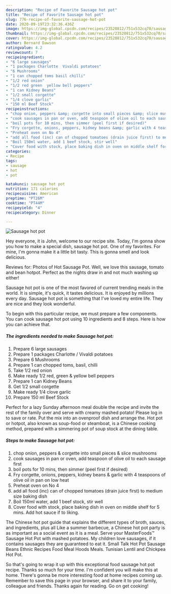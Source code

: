 ```yaml
---
description: "Recipe of Favorite Sausage hot pot"
title: "Recipe of Favorite Sausage hot pot"
slug: 776-recipe-of-favorite-sausage-hot-pot
date: 2020-09-19T23:32:36.436Z
image: https://img-global.cpcdn.com/recipes/23520812/751x532cq70/sausage-hot-pot-recipe-main-photo.jpg
thumbnail: https://img-global.cpcdn.com/recipes/23520812/751x532cq70/sausage-hot-pot-recipe-main-photo.jpg
cover: https://img-global.cpcdn.com/recipes/23520812/751x532cq70/sausage-hot-pot-recipe-main-photo.jpg
author: Bernard Dawson
ratingvalue: 4.2
reviewcount: 7
recipeingredient:
- "6 large sausages"
- "1 packages Charlotte  Vivaldi potatoes"
- "6 Mushrooms"
- "1 can chopped toms basil chilli"
- "1/2 red onion"
- "1/2 red green  yellow bell peppers"
- "1 can Kidney Beans"
- "1/2 small corgette"
- "1/4 clove garlic"
- "150 ml Beef Stock"
recipeinstructions:
- "chop onion, peppers &amp; corgette into small pieces &amp; slice mushrooms"
- "cook sausages in pan or oven, add teaspoon of olive oil to each sausage first"
- "boil pots for 10 mins, then simmer (peel first if desired)"
- "Fry corgette, onions, peppers, kidney beans &amp; garlic with 4 teaspoons of olive oil in pan on low heat"
- "Preheat oven on No 4"
- "add all food (inc) can of chopped tomatoes (drain juice first) to medium size baking dish"
- "Boil 150ml water, add 1 beef stock, stir well"
- "Cover food with stock, place baking dish in oven on middle shelf for 5 mins. Add hot sauce if to liking."
categories:
- Recipe
tags:
- sausage
- hot
- pot

katakunci: sausage hot pot 
nutrition: 171 calories
recipecuisine: American
preptime: "PT26M"
cooktime: "PT44M"
recipeyield: "4"
recipecategory: Dinner

---
```



![Sausage hot pot](https://img-global.cpcdn.com/recipes/23520812/751x532cq70/sausage-hot-pot-recipe-main-photo.jpg)

Hey everyone, it is John, welcome to our recipe site. Today, I'm gonna show you how to make a special dish, sausage hot pot. One of my favorites. For mine, I'm gonna make it a little bit tasty. This is gonna smell and look delicious.

Reviews for: Photos of Hot Sausage Pot. Well, we love this sausage, tomato and bean hotpot. Perfect as the nights draw in and not much washing up either!

Sausage hot pot is one of the most favored of current trending meals in the world. It is simple, it's quick, it tastes delicious. It is enjoyed by millions every day. Sausage hot pot is something that I've loved my entire life. They are nice and they look wonderful.


To begin with this particular recipe, we must prepare a few components. You can cook sausage hot pot using 10 ingredients and 8 steps. Here is how you can achieve that.

<!--inarticleads1-->

##### The ingredients needed to make Sausage hot pot:

1. Prepare 6 large sausages
1. Prepare 1 packages Charlotte / Vivaldi potatoes
1. Prepare 6 Mushrooms
1. Prepare 1 can chopped toms, basil, chilli
1. Take 1/2 red onion
1. Make ready 1/2 red, green &amp; yellow bell peppers
1. Prepare 1 can Kidney Beans
1. Get 1/2 small corgette
1. Make ready 1/4 clove garlic
1. Prepare 150 ml Beef Stock


Perfect for a lazy Sunday afternoon meal double the recipe and invite the rest of the family over and serve with creamy mashed potato! Please log in to save or rate. Put the mix into an ovenproof dish and arrange the. Hot pot or hotpot, also known as soup-food or steamboat, is a Chinese cooking method, prepared with a simmering pot of soup stock at the dining table. 

<!--inarticleads2-->

##### Steps to make Sausage hot pot:

1. chop onion, peppers &amp; corgette into small pieces &amp; slice mushrooms
1. cook sausages in pan or oven, add teaspoon of olive oil to each sausage first
1. boil pots for 10 mins, then simmer (peel first if desired)
1. Fry corgette, onions, peppers, kidney beans &amp; garlic with 4 teaspoons of olive oil in pan on low heat
1. Preheat oven on No 4
1. add all food (inc) can of chopped tomatoes (drain juice first) to medium size baking dish
1. Boil 150ml water, add 1 beef stock, stir well
1. Cover food with stock, place baking dish in oven on middle shelf for 5 mins. Add hot sauce if to liking.


The Chinese hot pot guide that explains the different types of broth, sauces, and ingredients, plus all Like a summer barbecue, a Chinese hot pot party is as important as a social event as it is a meal. Serve your MasterFoods™ Sausage Hot Pot with mashed potatoes. My children love sausages, if it contains sausages they are guaranteed to eat it. Small Talk Hot Pot Sausage Beans Ethnic Recipes Food Meal Hoods Meals. Tunisian Lentil and Chickpea Hot Pot. 

So that's going to wrap it up with this exceptional food sausage hot pot recipe. Thanks so much for your time. I'm confident you will make this at home. There's gonna be more interesting food at home recipes coming up. Remember to save this page in your browser, and share it to your family, colleague and friends. Thanks again for reading. Go on get cooking!

